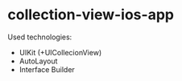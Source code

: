 # collection-view-ios-app

Used technologies:

- UIKit (+UICollecionView)
- AutoLayout
- Interface Builder
